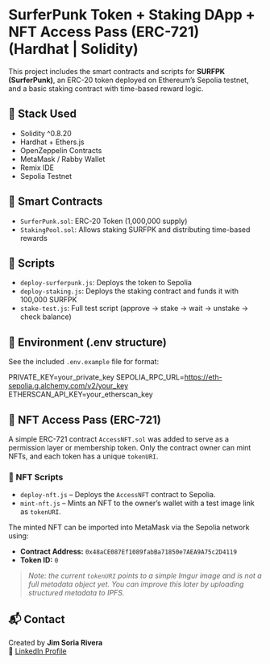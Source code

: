 # SurferPunk Token + Staking DApp + NFT Access Pass (ERC-721) (Hardhat | Solidity)

This project includes the smart contracts and scripts for **SURFPK (SurferPunk)**, an ERC-20 token deployed on Ethereum’s Sepolia testnet, and a basic staking contract with time-based reward logic.

## 🔧 Stack Used

- Solidity ^0.8.20
- Hardhat + Ethers.js
- OpenZeppelin Contracts
- MetaMask / Rabby Wallet
- Remix IDE
- Sepolia Testnet

## 📄 Smart Contracts

- `SurferPunk.sol`: ERC-20 Token (1,000,000 supply)
- `StakingPool.sol`: Allows staking SURFPK and distributing time-based rewards

## 📂 Scripts

- `deploy-surferpunk.js`: Deploys the token to Sepolia
- `deploy-staking.js`: Deploys the staking contract and funds it with 100,000 SURFPK
- `stake-test.js`: Full test script (approve → stake → wait → unstake → check balance)

## 🔐 Environment (.env structure)

See the included `.env.example` file for format:

PRIVATE_KEY=your_private_key
SEPOLIA_RPC_URL=https://eth-sepolia.g.alchemy.com/v2/your_key
ETHERSCAN_API_KEY=your_etherscan_key

## 🧾 NFT Access Pass (ERC-721)

A simple ERC-721 contract `AccessNFT.sol` was added to serve as a permission layer or membership token. Only the contract owner can mint NFTs, and each token has a unique `tokenURI`.

### 📂 NFT Scripts

- `deploy-nft.js` – Deploys the `AccessNFT` contract to Sepolia.
- `mint-nft.js` – Mints an NFT to the owner’s wallet with a test image link as `tokenURI`.

The minted NFT can be imported into MetaMask via the Sepolia network using:

- **Contract Address:** `0x48aCE087Ef1089fabBa71850e7AEA9A75c2D4119`
- **Token ID:** `0`

> *Note: the current `tokenURI` points to a simple Imgur image and is not a full metadata object yet. You can improve this later by uploading structured metadata to IPFS.*
## 📬 Contact

Created by **Jim Soria Rivera**  
🔗 [LinkedIn Profile](https://www.linkedin.com/in/jim-soria-rivera)
